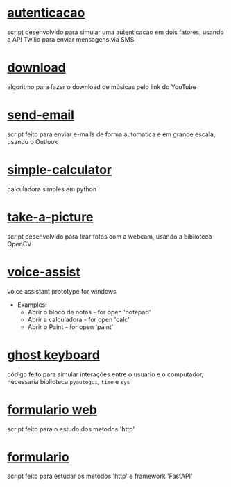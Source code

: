 # [autenticacao](https://github.com/Eduard0803/Python/blob/main/autenticacao.py)
script desenvolvido para simular uma autenticacao em dois fatores, usando a API Twilio para enviar mensagens via SMS  

# [download](https://github.com/Eduard0803/Python/blob/main/download.py)
algoritmo para fazer o download de músicas pelo link do YouTube

# [send-email](https://github.com/Eduard0803/Python/blob/main/send-email.py)
script feito para enviar e-mails de forma automatica e em grande escala, usando o Outlook

# [simple-calculator](https://github.com/Eduard0803/Python/blob/main/simple-calculator.py)
calculadora simples em python  

# [take-a-picture](https://github.com/Eduard0803/Python/blob/main/take-a-picture.py)
script desenvolvido para tirar fotos com a webcam, usando a biblioteca OpenCV

# [voice-assist](https://github.com/Eduard0803/Python/blob/main/voice-assist.py)
voice assistant prototype for windows

- Examples:  
  - Abrir o bloco de notas - for open 'notepad'
  - Abrir a calculadora - for open 'calc'
  - Abrir o Paint - for open 'paint'

# [ghost keyboard](https://github.com/Eduard0803/Python/blob/main/ghost-keyboard.py)
código feito para simular interações entre o usuario e o computador, necessaria biblioteca `pyautogui`, `time` e `sys`

# [formulario web](https://github.com/Eduard0803/Python/blob/main/web-form/)
script feito para o estudo dos metodos 'http'

# [formulario](https://github.com/Eduard0803/Python/blob/main/form/)
script feito para estudar os metodos 'http' e framework 'FastAPI'  
